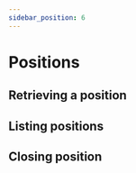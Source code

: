 ```yaml
---
sidebar_position: 6
---
```


# Positions

## Retrieving a position

## Listing positions

## Closing position